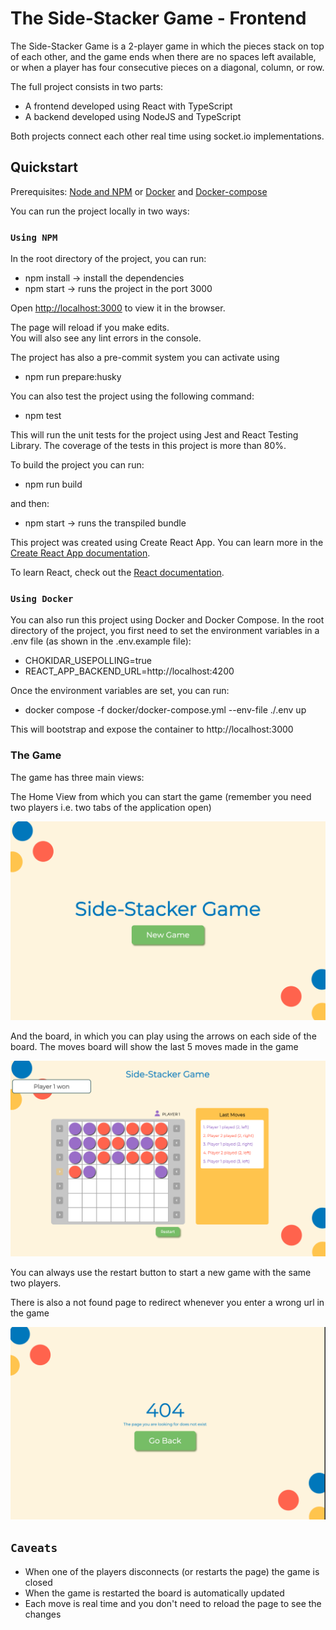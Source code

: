 # The Side-Stacker Game - Frontend

The Side-Stacker Game is a 2-player game in which the pieces stack on top of each other, and the game ends when there are no spaces left available, or when a player has four consecutive pieces on a diagonal, column, or row.

The full project consists in two parts:

- A frontend developed using React with TypeScript
- A backend developed using NodeJS and TypeScript

Both projects connect each other real time using socket.io implementations.

## Quickstart

Prerequisites:
[Node and NPM](https://docs.npmjs.com/downloading-and-installing-node-js-and-npm) or [Docker](https://docs.docker.com/get-docker/) and [Docker-compose](https://docs.docker.com/compose/install/#install-using-pip)

You can run the project locally in two ways:

### `Using NPM`

In the root directory of the project, you can run:

- npm install -> install the dependencies
- npm start -> runs the project in the port 3000

Open [http://localhost:3000](http://localhost:3000) to view it in the browser.

The page will reload if you make edits.\
You will also see any lint errors in the console.

The project has also a pre-commit system you can activate using

- npm run prepare:husky

You can also test the project using the following command:

- npm test

This will run the unit tests for the project using Jest and React Testing Library. The coverage of the tests in this project is more than 80%.

To build the project you can run:

- npm run build

and then:

- npm start -> runs the transpiled bundle

This project was created using Create React App. You can learn more in the [Create React App documentation](https://facebook.github.io/create-react-app/docs/getting-started).

To learn React, check out the [React documentation](https://reactjs.org/).

### `Using Docker`

You can also run this project using Docker and Docker Compose.
In the root directory of the project, you first need to set the environment variables in a .env file (as shown in the .env.example file):

- CHOKIDAR_USEPOLLING=true
- REACT_APP_BACKEND_URL=http://localhost:4200

Once the environment variables are set, you can run:

- docker compose -f docker/docker-compose.yml --env-file ./.env up

This will bootstrap and expose the container to http://localhost:3000

### The Game

The game has three main views:

The Home View from which you can start the game (remember you need two players i.e. two tabs of the application open)

![Home View](./docs/home.png)

And the board, in which you can play using the arrows on each side of the board. The moves board will show the last 5 moves made in the game

![BoardGame View](./docs/board.png)

You can always use the restart button to start a new game with the same two players.

There is also a not found page to redirect whenever you enter a wrong url in the game

![NotFound View](./docs/not-found.png)

## `Caveats`

- When one of the players disconnects (or restarts the page) the game is closed
- When the game is restarted the board is automatically updated
- Each move is real time and you don't need to reload the page to see the changes
